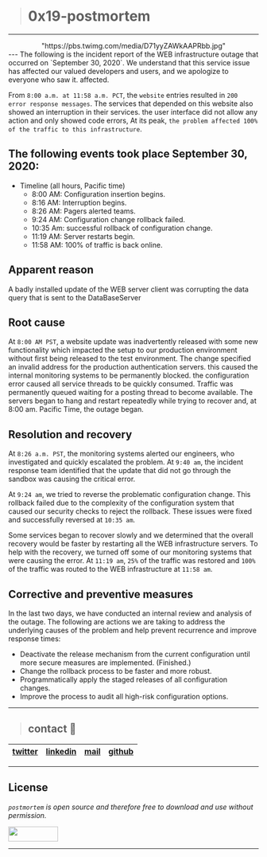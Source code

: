 > # 0x19-postmortem
---
<center>"https://pbs.twimg.com/media/D71yyZAWkAAPRbb.jpg"</center>
---
The following is the incident report of the WEB infrastructure outage that occurred on `September 30, 2020`. We understand that this service issue has affected our valued developers and users, and we apologize to everyone who saw it. affected.

From `8:00 a.m. at 11:58 a.m. PCT`, the `website` entries resulted in `200 error response messages`. The services that depended on this website also showed an interruption in their services.
the user interface did not allow any action and only showed code errors, At its peak, `the problem affected 100% of the traffic to this infrastructure`.

## The following events took place September 30, 2020:

* Timeline (all hours, Pacific time)
  * 8:00 AM: Configuration insertion begins.
  * 8:16 AM: Interruption begins.
  * 8:26 AM: Pagers alerted teams.
  * 9:24 AM: Configuration change rollback failed.
  * 10:35 Am: successful rollback of configuration change.
  * 11:19 AM: Server restarts begin.
  * 11:58 AM: 100% of traffic is back online.

## Apparent reason

A badly installed update of the WEB server client was corrupting the data query that is sent to the DataBaseServer

## Root cause

At `8:00 AM PST`, a website update was inadvertently released with some new functionality which impacted the setup to our production environment without first being released to the test environment. The change specified an invalid address for the production authentication servers. this caused the internal monitoring systems to be permanently blocked. the configuration error caused all service threads to be quickly consumed. Traffic was permanently queued waiting for a posting thread to become available. The servers began to hang and restart repeatedly while trying to recover and, at 8:00 am. Pacific Time, the outage began.

## Resolution and recovery

At `8:26 a.m. PST`, the monitoring systems alerted our engineers, who investigated and quickly escalated the problem. At `9:40 am`, the incident response team identified that the update that did not go through the sandbox was causing the critical error.

At `9:24 am`, we tried to reverse the problematic configuration change. This rollback failed due to the complexity of the configuration system that caused our security checks to reject the rollback. These issues were fixed and successfully reversed at `10:35 am`.

Some services began to recover slowly and we determined that the overall recovery would be faster by restarting all the WEB infrastructure servers. To help with the recovery, we turned off some of our monitoring systems that were causing the error. At `11:19 am`, `25%` of the traffic was restored and `100%` of the traffic was routed to the WEB infrastructure at `11:58 am`.

## Corrective and preventive measures

In the last two days, we have conducted an internal review and analysis of the outage. The following are actions we are taking to address the underlying causes of the problem and help prevent recurrence and improve response times:

* Deactivate the release mechanism from the current configuration until more secure measures are implemented. (Finished.)
* Change the rollback process to be faster and more robust.
* Programmatically apply the staged releases of all configuration changes.
* Improve the process to audit all high-risk configuration options.

---
> ## contact 💬

| [twitter](https://twitter.com/RICARDO1470) | [linkedin](https://www.linkedin.com/in/ricardo-alfonso-camayo/) | [mail](1466@holbertonschool.com) | [github](https://github.com/ricardo1470/README/blob/master/README.md) |
|---|---|---|---|

---

## License
*`postmortem` is open source and therefore free to download and use without permission.*

<a href="url"><img src="https://www.holbertonschool.com/holberton-logo.png" align="middle" width="100" height="30"></a>

---